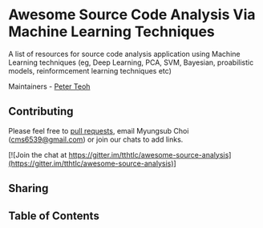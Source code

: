 # Awesome Source Code Analysis Via Machine Learning Techniques

A list of resources for source code analysis application using Machine Learning techniques (eg, Deep Learning, PCA, SVM, Bayesian, proabilistic models, reinformcement learning techniques etc)

Maintainers - [Peter Teoh](https://github.com/tthtlc)

## Contributing
Please feel free to [pull requests](https://github.com/tthtlc/awesome-source-analysis/pulls), email Myungsub Choi (cms6539@gmail.com) or join our chats to add links.

[![Join the chat at https://gitter.im/tthtlc/awesome-source-analysis](https://gitter.im/tthtlc/awesome-source-analysis)]

## Sharing
## Table of Contents

